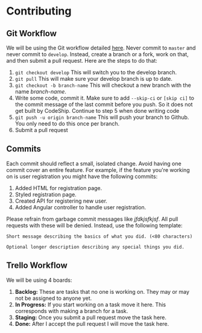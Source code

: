 # Contributing

Git Workflow
------------
We will be using the Git workflow detailed [here](http://nvie.com/posts/a-successful-git-branching-model/).
Never commit to ``master`` and never commit to ``develop``. Instead, create a branch or a fork, work on that, and then submit a pull request. 
Here are the steps to do that:

1. ``git checkout develop`` This will switch you to the develop branch.
2. ``git pull`` This will make sure your develop branch is up to date.
3. ``git checkout -b branch-name`` This will checkout a new branch with the name *branch-name*.
4. Write some code, commit it. Make sure to add ``--skip-ci`` or ``[skip ci]`` to the commit message of the last commit before you push. So it does not get built by CodeShip. Continue to step 5 when done writing code
5. ``git push -u origin branch-name`` This will push your branch to Github. You only need to do this once per branch.
6. Submit a pull request

Commits
-------
Each commit should reflect a small, isolated change. Avoid having one commit cover an entire feature. 
For example, if the feature you're working on is user registration you might have the following commits:

1. Added HTML for registration page.
2. Styled registration page.
3. Created API for registering new user.
4. Added Angular controller to handle user registration.

Please refrain from garbage commit messages like *jfdkjsfkjsf*. All pull requests
with these will be denied. Instead, use the following template:

    Short message describing the basics of what you did. (<80 characters)
    
    Optional longer description describing any special things you did.
     
Trello Workflow
---------------
We will be using 4 boards:

1. **Backlog:** These are tasks that no one is working on. They may or may not be assigned to anyone yet.
2. **In Progress:** If you start working on a task move it here. This corresponds with making a branch for a task.
3. **Staging:** Once you submit a pull request move the task here.
4. **Done:** After I accept the pull request I will move the task here.

